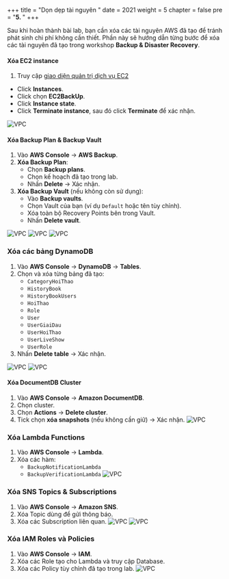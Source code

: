 +++
title = "Dọn dẹp tài nguyên  "
date = 2021
weight = 5
chapter = false
pre = "<b>5. </b>"
+++


Sau khi hoàn thành bài lab, bạn cần xóa các tài nguyên AWS đã tạo để tránh phát sinh chi phí không cần thiết. Phần này sẽ hướng dẫn từng bước để xóa các tài nguyên đã tạo trong workshop **Backup & Disaster Recovery**.

#### Xóa EC2 instance

1. Truy cập [giao diện quản trị dịch vụ EC2](https://console.aws.amazon.com/ec2/v2/home)
  + Click **Instances**.
  + Click chọn **EC2BackUp**. 
  + Click **Instance state**.
  + Click **Terminate instance**, sau đó click **Terminate** để xác nhận.
  
![VPC](/images/2.prerequisite/5.1.png)

#### Xóa Backup Plan & Backup Vault
1. Vào **AWS Console** → **AWS Backup**.
2. **Xóa Backup Plan**:
   - Chọn **Backup plans**.
   - Chọn kế hoạch đã tạo trong lab.
   - Nhấn **Delete** → Xác nhận.
3. **Xóa Backup Vault** (nếu không còn sử dụng):
   - Vào **Backup vaults**.
   - Chọn Vault của bạn (ví dụ `Default` hoặc tên tùy chỉnh).
   - Xóa toàn bộ Recovery Points bên trong Vault.
   - Nhấn **Delete vault**.

![VPC](/images/2.prerequisite/5.2.png)
![VPC](/images/2.prerequisite/5.2.1.png)
![VPC](/images/2.prerequisite/5.2.2.png)

### Xóa các bảng DynamoDB
1. Vào **AWS Console** → **DynamoDB** → **Tables**.
2. Chọn và xóa từng bảng đã tạo:
   - `CategoryHoiThao`
   - `HistoryBook`
   - `HistoryBookUsers`
   - `HoiThao`
   - `Role`
   - `User`
   - `UserGiaiDau`
   - `UserHoiThao`
   - `UserLiveShow`
   - `UserRole`
3. Nhấn **Delete table** → Xác nhận.
  
![VPC](/images/2.prerequisite/5.3.1.png)
![VPC](/images/2.prerequisite/5.3.png)

#### Xóa DocumentDB Cluster
1. Vào **AWS Console** → **Amazon DocumentDB**.
2. Chọn cluster.
3. Chọn **Actions** → **Delete cluster**.
4. Tick chọn **xóa snapshots** (nếu không cần giữ) → Xác nhận.
![VPC](/images/2.prerequisite/5.4.png)
### Xóa Lambda Functions
1. Vào **AWS Console** → **Lambda**.
2. Xóa các hàm:
   - `BackupNotificationLambda`
   - `BackupVerificationLambda`
![VPC](/images/2.prerequisite/5.5.png)
### Xóa SNS Topics & Subscriptions
1. Vào **AWS Console** → **Amazon SNS**.
2. Xóa Topic dùng để gửi thông báo.
3. Xóa các Subscription liên quan.
![VPC](/images/2.prerequisite/5.6.png)
![VPC](/images/2.prerequisite/5.6.1.png)
### Xóa IAM Roles và Policies
1. Vào **AWS Console** → **IAM**.
2. Xóa các Role tạo cho Lambda và truy cập Database.
3. Xóa các Policy tùy chỉnh đã tạo trong lab.
![VPC](/images/2.prerequisite/5.7.png)
